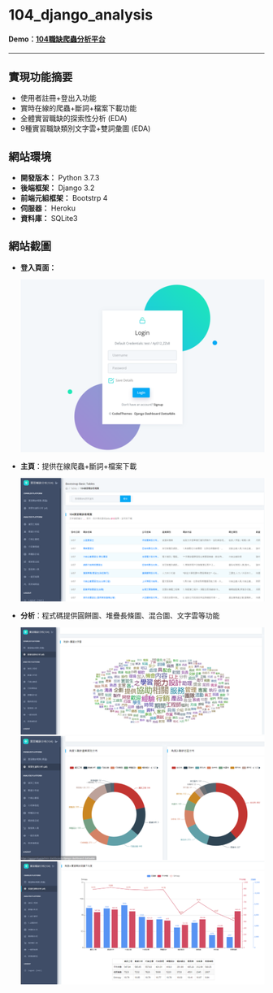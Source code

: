 # 104_django_analysis
#### Demo：<a href="https://denver0515-django.herokuapp.com/" target="_blank">104職缺爬蟲分析平台 </a>
<hr>

## 實現功能摘要
- 使用者註冊+登出入功能
- 實時在線的爬蟲+斷詞+檔案下載功能
- 全體實習職缺的探索性分析 (EDA)
- 9種實習職缺類別文字雲+雙詞彙圖 (EDA)


## 網站環境
- **開發版本：** Python 3.7.3
- **後端框架：** Django 3.2
- **前端元組框架：** Bootstrp 4
- **伺服器：** Heroku
- **資料庫：** SQLite3


## 網站截圖
- **登入頁面：**

    <img src="https://github.com/ji394python/104_django_analysis/blob/master/figs/login.PNG" style="width:600px;">

- **主頁**：提供在線爬蟲+斷詞+檔案下載

    <img src="https://github.com/ji394python/104_django_analysis/blob/master/figs/table.PNG" style="width:600px;">

- **分析**：程式碼提供圓餅圖、堆疊長條圖、混合圖、文字雲等功能

    <img src="https://github.com/ji394python/104_django_analysis/blob/master/figs/wordcloud.PNG" style="width:600px;">

    <br>

    <img src="https://github.com/ji394python/104_django_analysis/blob/master/figs/pie.PNG" style="width:600px;">

    <br>
    
    <img src="https://github.com/ji394python/104_django_analysis/blob/master/figs/mixedp.PNG" style="width:600px;">
